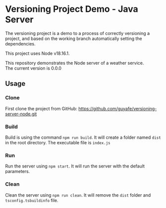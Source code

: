 # Versioning Project Demo - Java Server

The versioning project is a demo to a process of correctly versioning a project, and based on the working branch automatically setting the dependencies.

This project uses Node v18.16.1.

This repository demonstrates the Node server of a weather service.<br>
The current version is 0.0.0

## Usage
### Clone
First clone the project from GitHub: https://github.com/guyafe/versioning-server-node.git
### Build
Build is using the command `npm run build`. It will create a folder named `dist` in the root directory. The executable file is `index.js`
### Run
Run the server using `npm start`. It will run the server with the default parameters.
### Clean
Clean the server using `npm run clean`. It will remove the `dist` folder and `tsconfig.tsbuildinfo` file.